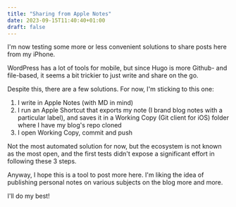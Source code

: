 ```yaml
---
title: "Sharing from Apple Notes"
date: 2023-09-15T11:40:40+01:00
draft: false
---
```


I'm now testing some more or less convenient solutions to share posts here from my iPhone.

WordPress has a lot of tools for mobile, but since Hugo is more Github- and file-based, it seems a bit trickier to just write and share on the go.

Despite this, there are a few solutions. For now, I'm sticking to this one:

1. I write in Apple Notes (with MD in mind)
2. I run an Apple Shortcut that exports my note (I brand blog notes with a particular label), and saves it in a Working Copy (Git client for iOS) folder where I have my blog's repo cloned
3. I open Working Copy, commit and push

Not the most automated solution for now, but the ecosystem is not known as the most open, and the first tests didn't expose a significant effort in following these 3 steps.

Anyway, I hope this is a tool to post more here. I'm liking the idea of publishing personal notes on various subjects on the blog more and more.

I'll do my best!
